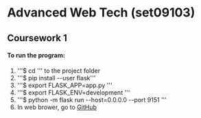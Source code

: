 # Advanced Web Tech (set09103)
## Coursework 1

#### To run the program:

1. '''$ cd ''' to the project folder
2. '''$ pip install --user flask'''
3. '''$ export FLASK_APP=app.py '''
4. '''$ export FLASK_ENV=development '''
5. '''$ python -m flask run --host=0.0.0.0 --port 9151 '''
6. In web brower, go to [GitHub](set09103.napier.ac.uk:9151)
